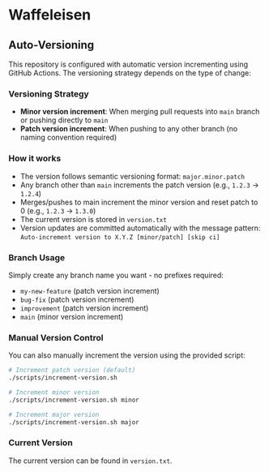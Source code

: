 # Waffeleisen

## Auto-Versioning

This repository is configured with automatic version incrementing using GitHub Actions. The versioning strategy depends on the type of change:

### Versioning Strategy

- **Minor version increment**: When merging pull requests into `main` branch or pushing directly to `main`
- **Patch version increment**: When pushing to any other branch (no naming convention required)

### How it works

- The version follows semantic versioning format: `major.minor.patch`
- Any branch other than `main` increments the patch version (e.g., `1.2.3` → `1.2.4`)
- Merges/pushes to main increment the minor version and reset patch to 0 (e.g., `1.2.3` → `1.3.0`)
- The current version is stored in `version.txt`
- Version updates are committed automatically with the message pattern: `Auto-increment version to X.Y.Z [minor/patch] [skip ci]`

### Branch Usage

Simply create any branch name you want - no prefixes required:
- `my-new-feature` (patch version increment)
- `bug-fix` (patch version increment)
- `improvement` (patch version increment)
- `main` (minor version increment)

### Manual Version Control

You can also manually increment the version using the provided script:

```bash
# Increment patch version (default)
./scripts/increment-version.sh

# Increment minor version
./scripts/increment-version.sh minor

# Increment major version
./scripts/increment-version.sh major
```

### Current Version

The current version can be found in `version.txt`.
